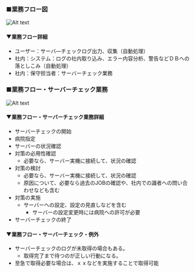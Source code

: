 ### ■業務フロー図
![Alt text](image-2.png)

#### ▼業務フロー詳細
- ユーザー：サーバ―チェックログ出力、収集（自動処理）
- 社内：システム：ログの社内取り込み、エラー内容分析、警告などＤＢへの落としこみ（自動処理）
- 社内：保守担当者：サーバーチェック業務



### ■業務フロー・サーバーチェック業務

![Alt text](image-3.png)

#### ▼業務フロー・サーバーチェック業務詳細
- サーバーチェックの開始
- 病院指定
- サーバーの状況確認
- 対策の必用性確認
    - 必要なら、サーバー実機に接続して、状況の確認
- 対策の検討
    - 必要なら、サーバー実機に接続して、状況の確認
    - 原因について、必要なら過去のJOBの確認や、社内での識者への問い合わせなども含む
- 対策の実施
    - サーバーへの設定、設定の見直しなどを含む
        - サーバーの設定変更時には病院への許可が必要
- サーバーチェックの終了


#### ▼業務フロー・サーバーチェック・例外
- サーバーチェックのログが未取得の場合もある。
    - 取得完了まで待つのが正しい行動になる。
- 至急で取得必要な場合は、ｘｘなどを実施することで取得可能
